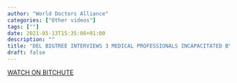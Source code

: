 ```yaml
---
author: "World Doctors Alliance"
categories: ["Other videos"]
tags: [""]
date: 2021-05-13T15:35:08+01:00
description: ""
title: "DEL BIGTREE INTERVIEWS 3 MEDICAL PROFESSIONALS INCAPACITATED BY COVID INJECTIONS"
draft: false
---
```


[WATCH ON BITCHUTE](https://www.bitchute.com/video/8jaiJWvBG8eh/)